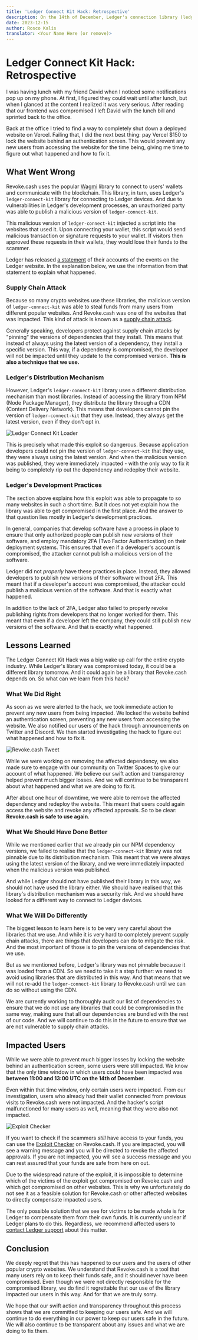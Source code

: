 ```yaml
---
title: 'Ledger Connect Kit Hack: Retrospective'
description: On the 14th of December, Ledger's connection library (ledger-connect-kit) was compromised. This impacted many websites in the crypto space, including Revoke.cash. We dive into the cause and lessons learned.
date: 2023-12-15
author: Rosco Kalis
translator: <Your Name Here (or remove)>
---
```


# Ledger Connect Kit Hack: Retrospective

I was having lunch with my friend David when I noticed some notifications pop up on my phone. At first, I figured they could wait until after lunch, but when I glanced at the content I realized it was very serious. After reading that our frontend was compromised I left David with the lunch bill and sprinted back to the office.

Back at the office I tried to find a way to completely shut down a deployed website on Vercel. Failing that, I did the next best thing: pay Vercel $150 to lock the website behind an authentication screen. This would prevent any new users from accessing the website for the time being, giving me time to figure out what happened and how to fix it.

## What Went Wrong

Revoke.cash uses the popular [Wagmi](https://wagmi.sh/) library to connect to users' wallets and communicate with the blockchain. This library, in turn, uses Ledger's `ledger-connect-kit` library for connecting to Ledger devices. And due to vulnerabilities in Ledger's development processes, an unauthorized party was able to publish a malicious version of `ledger-connect-kit`.

This malicious version of `ledger-connect-kit` injected a script into the websites that used it. Upon connecting your wallet, this script would send malicious transaction or signature requests to your wallet. If visitors then approved these requests in their wallets, they would lose their funds to the scammer.

Ledger has released [a statement](https://www.ledger.com/blog/a-letter-from-ledger-chairman-ceo-pascal-gauthier-regarding-ledger-connect-kit-exploit) of their accounts of the events on the Ledger website. In the explanation below, we use the information from that statement to explain what happened.

### Supply Chain Attack

Because so many crypto websites use these libraries, the malicious version of `ledger-connect-kit` was able to steal funds from many users from different popular websites. And Revoke.cash was one of the websites that was impacted. This kind of attack is known as a [supply chain attack](https://en.wikipedia.org/wiki/Supply_chain_attack).

Generally speaking, developers protect against supply chain attacks by "pinning" the versions of dependencies that they install. This means that instead of always using the latest version of a dependency, they install a specific version. This way, if a dependency is compromised, the developer will not be impacted until they update to the compromised version. **This is also a technique that we use.**

### Ledger's Distribution Mechanism

However, Ledger's `ledger-connect-kit` library uses a different distribution mechanism than most libraries. Instead of accessing the library from NPM (Node Package Manager), they distribute the library through a CDN (Content Delivery Network). This means that developers cannot pin the version of `ledger-connect-kit` that they use. Instead, they always get the latest version, even if they don't opt in.

![Ledger Connect Kit Loader](/assets/images/blog/2023/ledger-connect-kit-hack-retrospective/connect-kit-loader.png)

This is precisely what made this exploit so dangerous. Because application developers could not pin the version of `ledger-connect-kit` that they use, they were always using the latest version. And when the malicious version was published, they were immediately impacted - with the only way to fix it being to completely rip out the dependency and redeploy their website.

### Ledger's Development Practices

The section above explains how this exploit was able to propagate to so many websites in such a short time. But it does not yet explain how the library was able to get compromised in the first place. And the answer to that question lies mostly in Ledger's development practices.

In general, companies that develop software have a process in place to ensure that only authorized people can publish new versions of their software, and employ mandatory 2FA (Two Factor Authentication) on their deployment systems. This ensures that even if a developer's account is compromised, the attacker cannot publish a malicious version of the software.

Ledger did not _properly_ have these practices in place. Instead, they allowed developers to publish new versions of their software without 2FA. This meant that if a developer's account was compromised, the attacker could publish a malicious version of the software. And that is exactly what happened.

In addition to the lack of 2FA, Ledger also failed to properly revoke publishing rights from developers that no longer worked for them. This meant that even if a developer left the company, they could still publish new versions of the software. And that is exactly what happened.

## Lessons Learned

The Ledger Connect Kit Hack was a big wake up call for the entire crypto industry. While Ledger's library was compromised today, it could be a different library tomorrow. And it could again be a library that Revoke.cash depends on. So what can we learn from this hack?

### What We Did Right

As soon as we were alerted to the hack, we took immediate action to prevent any new users from being impacted. We locked the website behind an authentication screen, preventing any new users from accessing the website. We also notified our users of the hack through announcements on Twitter and Discord. We then started investigating the hack to figure out what happened and how to fix it.

![Revoke.cash Tweet](/assets/images/blog/2023/ledger-connect-kit-hack-retrospective/revokecash-tweet.png)

While we were working on removing the affected dependency, we also made sure to engage with our community on Twitter Spaces to give our account of what happened. We believe our swift action and transparency helped prevent much bigger losses. And we will continue to be transparent about what happened and what we are doing to fix it.

After about one hour of downtime, we were able to remove the affected dependency and redeploy the website. This meant that users could again access the website and revoke any affected approvals. So to be clear: **Revoke.cash is safe to use again**.

### What We Should Have Done Better

While we mentioned earlier that we already pin our NPM dependency versions, we failed to realise that the `ledger-connect-kit` library was not pinnable due to its distribution mechanism. This meant that we were always using the latest version of the library, and we were immediately impacted when the malicious version was published.

And while Ledger should not have published their library in this way, we should not have used the library either. We should have realised that this library's distribution mechanism was a security risk. And we should have looked for a different way to connect to Ledger devices.

### What We Will Do Differently

The biggest lesson to learn here is to be very very careful about the libraries that we use. And while it is very hard to completely prevent supply chain attacks, there are things that developers can do to mitigate the risk. And the most important of those is to pin the versions of dependencies that we use.

But as we mentioned before, Ledger's library was not pinnable because it was loaded from a CDN. So we need to take it a step further: we need to avoid using libraries that are distributed in this way. And that means that we will not re-add the `ledger-connect-kit` library to Revoke.cash until we can do so without using the CDN.

We are currently working to thoroughly audit our list of dependencies to ensure that we do not use any libraries that could be compromised in the same way, making sure that all our dependencies are bundled with the rest of our code. And we will continue to do this in the future to ensure that we are not vulnerable to supply chain attacks.

## Impacted Users

While we were able to prevent much bigger losses by locking the website behind an authentication screen, some users were still impacted. We know that the only time window in which users could have been impacted was **between 11:00 and 13:00 UTC on the 14th of December**.

Even within that time window, only certain users were impacted. From our investigation, users who already had their wallet connected from previous visits to Revoke.cash were not impacted. And the hacker's script malfunctioned for many users as well, meaning that they were also not impacted.

![Exploit Checker](/assets/images/blog/2023/ledger-connect-kit-hack-retrospective/exploit-checker.png)

If you want to check if the scammers _still_ have access to your funds, you can use the [Exploit Checker](/exploits/ledger-connect-kit) on Revoke.cash. If you are impacted, you will see a warning message and you will be directed to revoke the affected approvals. If you are not impacted, you will see a success message and you can rest assured that your funds are safe from here on out.

Due to the widespread nature of the exploit, it is impossible to determine which of the victims of the exploit got compromised on Revoke.cash and which got compromised on other websites. This is why we unfortunately do not see it as a feasible solution for Revoke.cash or other affected websites to directly compensate impacted users.

The only possible solution that we see for victims to be made whole is for Ledger to compensate them from their own funds. It is currently unclear if Ledger plans to do this. Regardless, we recommend affected users to [contact Ledger support](https://support.ledger.com/hc/en-us/articles/4423020306705-Contact-Us?support=true) about this matter.

## Conclusion

We deeply regret that this has happened to our users and the users of other popular crypto websites. We understand that Revoke.cash is a tool that many users rely on to keep their funds safe, and it should never have been compromised. Even though we were not directly responsible for the compromised library, we do find it regrettable that our use of the library impacted our users in this way. And for that we are truly sorry.

We hope that our swift action and transparency throughout this process shows that we are committed to keeping our users safe. And we will continue to do everything in our power to keep our users safe in the future. We will also continue to be transparent about any issues and what we are doing to fix them.
